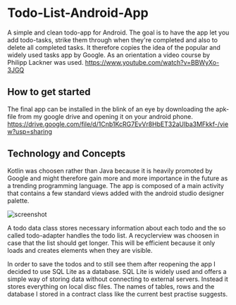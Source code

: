 # Todo-List-Android-App
A simple and clean todo-app for Android. The goal is to have the app let you add todo-tasks, strike them through when they're completed and also to delete all completed tasks. It therefore copies the idea of the popular and widely used tasks app by Google. As an orientation a video course by Philipp Lackner was used. 
https://www.youtube.com/watch?v=BBWyXo-3JGQ 

## How to get started

The final app can be installed in the blink of an eye by downloading the apk-file from my google drive and opening it on your android phone. 
https://drive.google.com/file/d/1Cnb1KcRG7EvVr8HbET32aUIba3MFkkf-/view?usp=sharing

##  Technology and Concepts

Kotlin was choosen rather than Java because it is heavily promoted by Google and might therefore gain more and more importance in the future as a trending programming language. The app is composed of a main activity that contains a few standard views added with the android studio designer palette. 

![screenshot](https://user-images.githubusercontent.com/50135757/133249420-36fcad8f-4241-4d75-9154-8317e11d937b.PNG)

A todo data class stores necessary information about each todo and the so called todo-adapter handles the todo list. A recyclerview was choosen in case that the list should get longer. This will be efficient because it only loads and creates elements when they are visible. 

In order to save the todos and to still see them after reopening the app I decided to use SQL Lite as a database. SQL Lite is widely used and offers a simple way of storing data without connecting to external servers. Instead it stores everything on local disc files. The names of tables, rows and the database I stored in a contract class like the current best practise suggests. 

